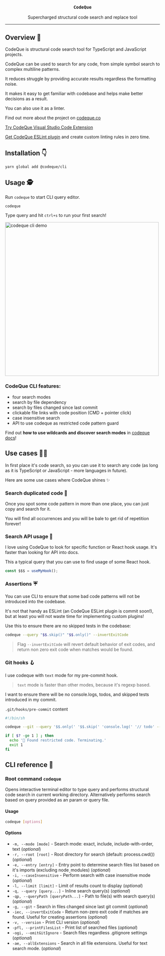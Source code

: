<h3 align="center">
  <code>CodeQue</code>
</h3>

<p align="center">
  Supercharged structural code search and replace tool
</p>

---

## Overview 📣

CodeQue is structural code search tool for TypeScript and JavaScript projects.

CodeQue can be used to search for any code, from simple symbol search to complex multiline patterns.

It reduces struggle by providing accurate results regardless the formatting noise.

It makes it easy to get familiar with codebase and helps make better decisions as a result.

You can also use it as a linter.

Find out more about the project on [codeque.co](https://codeque.co)

[Try CodeQue Visual Studio Code Extension](https://marketplace.visualstudio.com/items?itemName=CodeQue.codeque)

[Get CodeQue ESLint plugin](https://www.npmjs.com/package/@codeque/eslint-plugin) and create custom linting rules in zero time.

## Installation 👇

```sh
yarn global add @codeque/cli
```

## Usage 🕵️

Run `codeque` to start CLI query editor.

```sh
codeque
```

Type query and hit `ctrl+s` to run your first search!

<img src="https://github.com/codeque-co/codeque/blob/df44bcfd393c5a954877790c9d1eb0adc5a2f4da/packages/cli/demo.gif?raw=true" alt="codeque cli demo" width="500px"/>

### CodeQue CLI features:

- four search modes
- search by file dependency
- search by files changed since last commit
- clickable file links with code position (CMD + pointer click)
- case insensitive search
- API to use codeque as restricted code pattern guard

Find out **how to use wildcards and discover search modes** in [codeque docs](https://codeque.co/docs)!

## Use cases 🧑‍💻

In first place it's code search, so you can use it to search any code (as long as it is TypeScript or JavaScript - more languages in future).

Here are some use cases where CodeQue shines ✨

### Search duplicated code 🍣

Once you spot some code pattern in more than one place, you can just copy and search for it.

You will find all occurrences and you will be bale to get rid of repetition forever!

### Search API usage 🧰

I love using CodeQue to look for specific function or React hook usage. It's faster than looking for API into docs.

This a typical query that you can use to find usage of some React hook.

```ts
const $$$ = useMyHook();
```

### Assertions ☔

You can use CLI to ensure that some bad code patterns will not be introduced into the codebase.

It's not that handy as ESLint (an CodeQue ESLint plugin is commit soon!), but at least you will not waste time for implementing custom plugins!

Use this to ensure there are no skipped tests in the codebase:

```sh
codeque --query "$$.skip()" "$$.only()" --invertExitCode
```

> Flag `--invertExitCode` will revert default behavior of exit codes, and return non zero exit code when matches would be found.

### Git hooks 🪝

I use codeque with `text` mode for my pre-commit hook.

> `text` mode is faster than other modes, because it's regexp based.

I want to ensure there will be no console.logs, todos, and skipped tests introduced in my commit.

`.git/hooks/pre-commit` content

```sh
#!/bin/sh

codeque --git --query '$$.only(' '$$.skip(' 'console.log(' '// todo' --mode text --invertExitCode --caseInsensitive

if [ $? -ge 1 ] ; then
  echo '🛑 Found restricted code. Terminating.'
  exit 1
fi
```

## CLI reference 📖

<!-- cli-docs-start -->

### Root command `codeque`

Opens interactive terminal editor to type query and performs structural code search in current working directory. Alternatively performs search based on query provided as an param or query file.

#### Usage

```sh
codeque [options]
```

#### Options

- `-m, --mode [mode]` - Search mode: exact, include, include-with-order, text (_optional_)
- `-r, --root [root]` - Root directory for search (default: process.cwd()) (_optional_)
- `-e, --entry [entry]` - Entry point to determine search files list based on it's imports (excluding nodeˍmodules) (_optional_)
- `-i, --caseInsensitive` - Perform search with case insensitive mode (_optional_)
- `-l, --limit [limit]` - Limit of results count to display (_optional_)
- `-q, --query [query...]` - Inline search query(s) (_optional_)
- `-qp, --queryPath [queryPath...]` - Path to file(s) with search query(s) (_optional_)
- `-g, --git` - Search in files changed since last git commit (_optional_)
- `-iec, --invertExitCode` - Return non-zero exit code if matches are found. Useful for creating assertions (_optional_)
- `-v, --version` - Print CLI version (_optional_)
- `-pfl, --printFilesList` - Print list of searched files (_optional_)
- `-ogi, --omitGitIgnore` - Search files regardless .gitignore settings (_optional_)
- `-ae, --allExtensions` - Search in all file extensions. Useful for text search mode. (_optional_)
<!-- cli-docs-end -->
